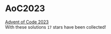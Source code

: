 # AoC2023
<a href="https://adventofcode.com/2023/about" target="_blank">Advent of Code 2023</a> <br>
With these solutions <code>17</code> stars have been collected!
